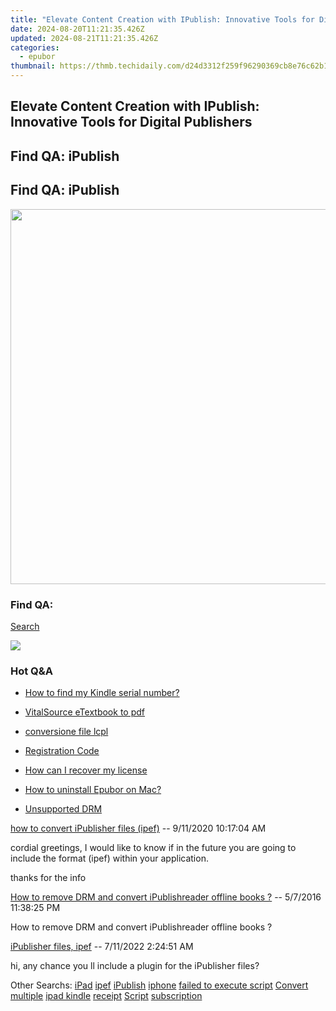 ```yaml
---
title: "Elevate Content Creation with IPublish: Innovative Tools for Digital Publishers"
date: 2024-08-20T11:21:35.426Z
updated: 2024-08-21T11:21:35.426Z
categories:
  - epubor
thumbnail: https://thmb.techidaily.com/d24d3312f259f96290369cb8e76c62b1a0988c7f8875e215ef19c949ace9cb7a.jpg
---
```


## Elevate Content Creation with IPublish: Innovative Tools for Digital Publishers

## Find QA: iPublish



## Find QA: iPublish

<!-- affiliate ads begin -->
<a href="https://appsumo.8odi.net/c/5597632/2082538/7443" target="_top" id="2082538"><img src="//a.impactradius-go.com/display-ad/7443-2082538" border="0" alt="" width="1200" height="600"/></a><img height="0" width="0" src="https://appsumo.8odi.net/i/5597632/2082538/7443" style="position:absolute;visibility:hidden;" border="0" />
<!-- affiliate ads end -->
### Find QA:

[Search](http://www.epubor.com/Search.aspx?SystemID=46 "Find QA") 

<!-- affiliate ads begin -->
<a href="https://secure.2checkout.com/order/checkout.php?PRODS=45152835&QTY=1&AFFILIATE=108875&CART=1"><img src="https://download.terabyteunlimited.com/banners/ad_800x450_d.jpg" border="0"></a>
<!-- affiliate ads end -->
### Hot Q&A

* [How to find my Kindle serial number?](https://tools.techidaily.com/epubor/products/)
* [VitalSource eTextbook to pdf](https://tools.techidaily.com/epubor/products/)
* [conversione file lcpl](https://tools.techidaily.com/epubor/products/)
* [Registration Code](https://tools.techidaily.com/epubor/products/)

* [How can I recover my license](https://tools.techidaily.com/epubor/products/)
* [How to uninstall Epubor on Mac?](https://tools.techidaily.com/epubor/products/)
* [Unsupported DRM](https://tools.techidaily.com/epubor/products/)

[how to convert iPublisher files (ipef)](http://www.epubor.com/how-to-convert-ipublisher-files-ipef.html) \-- 9/11/2020 10:17:04 AM 

cordial greetings, I would like to know if in the future you are going to include the format (ipef) within your application.

 thanks for the info

[How to remove DRM and convert iPublishreader offline books ?](https://tools.techidaily.com/epubor/products/) \-- 5/7/2016 11:38:25 PM 

How to remove DRM and convert iPublishreader offline books ?

[iPublisher files, ipef](https://tools.techidaily.com/epubor/products/) \-- 7/11/2022 2:24:51 AM 

hi, any chance you ll include a plugin for the iPublisher files?

 Other Searchs: [iPad](https://tools.techidaily.com/epubor/products/) [ipef](https://tools.techidaily.com/epubor/products/) [iPublish](https://tools.techidaily.com/epubor/products/) [iphone](https://tools.techidaily.com/epubor/products/) [failed to execute script](https://tools.techidaily.com/epubor/products/) [Convert multiple](https://tools.techidaily.com/epubor/products/) [ipad kindle](https://tools.techidaily.com/epubor/products/) [receipt](https://tools.techidaily.com/epubor/products/) [Script](https://tools.techidaily.com/epubor/products/) [subscription](https://tools.techidaily.com/epubor/products/)

<ins class="adsbygoogle"
     style="display:block"
     data-ad-format="autorelaxed"
     data-ad-client="ca-pub-7571918770474297"
     data-ad-slot="1223367746"></ins>



<ins class="adsbygoogle"
     style="display:block"
     data-ad-client="ca-pub-7571918770474297"
     data-ad-slot="8358498916"
     data-ad-format="auto"
     data-full-width-responsive="true"></ins>


